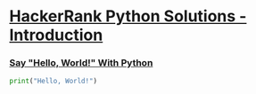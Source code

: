 # [HackerRank Python Solutions - Introduction](https://www.hackerrank.com/domains/python?badge_type=python&filters%5Bsubdomains%5D%5B%5D=py-introduction "Python - Introduction")

### [Say "Hello, World!" With Python](https://www.hackerrank.com/challenges/py-hello-world/problem?isFullScreen=true "Say 'Hello, World!' With Python")

```py
print("Hello, World!")
```